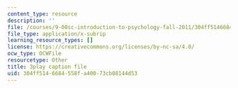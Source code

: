 ```yaml
---
content_type: resource
description: ''
file: /courses/9-00sc-introduction-to-psychology-fall-2011/304ff5146684558fa40073cb08144d53_v4ur5mna060.vtt
file_type: application/x-subrip
learning_resource_types: []
license: https://creativecommons.org/licenses/by-nc-sa/4.0/
ocw_type: OCWFile
resourcetype: Other
title: 3play caption file
uid: 304ff514-6684-558f-a400-73cb08144d53
---
```

